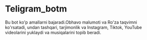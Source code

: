# Teligram_botm
Bu bot ko'p amallarni bajaradi.Obhavo malumoti va Ro'za taqvimni ko'rsatadi, undan tashqari, tarjimonlik va Instagram, Tiktok, YouTube videolarini yuklaydi va musiqalarini topib beradi.
